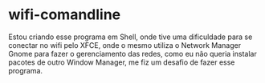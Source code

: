 # wifi-comandline
Estou criando esse programa em Shell, onde tive uma dificuldade para se conectar no wifi pelo XFCE, onde o mesmo utiliza o Network Manager Gnome para fazer o gerenciamento das redes, como eu não queria instalar pacotes de outro Window Manager, me fiz um desafio de fazer esse programa.
